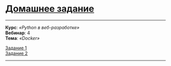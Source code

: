 # [Домашнее задание](https://github.com/netology-code/py-homeworks-web/tree/new/1.3-docker)

---

**Курс**: _«Python в веб-разработке»_  
**Вебинар**: 4    
**Тема**: _«Docker»_

[Задание 1](https://github.com/Edmaroff/Docker-Lesson5/tree/main/Task_1)  
[Задание 2](https://github.com/Edmaroff/Docker-Lesson5/tree/main/Task_2)

---